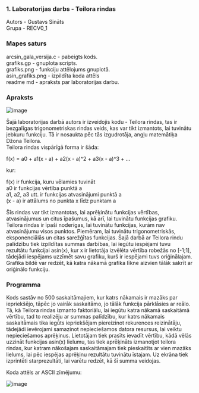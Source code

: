 ### 1. Laboratorijas darbs - Teilora rindas  
Autors - Gustavs Sināts  
Grupa - RECV0_1
### Mapes saturs  
arcsin_gala_versija.c - pabeigts kods.   
grafiks.gp - gnuplota scripts.  
grafiks.png - funkciju attēlojums gnuplotā.  
asin_grafiks.png - izpildīta koda attēls   
readme md - apraksts par laboratorijas darbu. 
  

### Apraksts  
![image](https://github.com/GustavsSinats/RTR105_2023_01/assets/144107004/b3ebb5b0-d9a6-4eaa-8a1c-4914a81e6742)


Šajā laboratorijas darbā autors ir izveidojis kodu - Teilora rindas, tas ir bezgalīgas trigonometriskas rindas veids, kas var tikt izmantots, lai tuvinātu jebkuru funkciju. Tā  ir nosaukta pēc tās izgudrotāja, angļu matemātiķa Džona Teilora.  
Teilora rindas vispārīgā forma ir šāda:  
  
f(x) = a0 + a1(x - a) + a2(x - a)^2 + a3(x - a)^3 + ... 
  
kur:  
  
f(x) ir funkcija, kuru vēlamies tuvināt  
a0 ir funkcijas vērtība punktā a  
a1, a2, a3 utt. ir funkcijas atvasinājumi punktā a  
(x - a) ir attālums no punkta x līdz punktam a  
  
Šīs rindas var tikt izmantotas, lai aprēķinātu funkcijas vērtības, atvasinājumus un citus īpašumus, kā arī, lai tuvinātu funkcijas grafiku.
Teilora rindas ir īpaši noderīgas, lai tuvinātu funkcijas, kurām nav atvasinājumu visos punktos. Piemēram, lai tuvinātu trigonometriskās, eksponenciālās un citas sarežģītas funkcijas.
Šajā darbā ar Teilora rindu palīdzību tiek izpildītas summas darbības, lai iegūtu iespējami tuvu rezultātu funkcijai asin(x), kur x ir lietotāja izvēlēta vērtība robežās no [-1;1], tādejādi iespējams uzzīmēt savu grafiku, kurš ir iespējami tuvs oriģinālajam.
Grafika bildē var redzēt, kā katra nākamā grafika līkne aizvien tālāk sakrīt ar oriģinālo funkciju.


### Programma  
Kods sastāv no 500 saskaitāmajiem, kur katrs nākamais ir mazāks par iepriekšējo, tāpēc jo vairāk saskaitāmo, jo tālāk funkcija pārklāsies ar reālo.
Tā, kā Teilora rindas izmanto faktoriālu, lai iegūtu katra nākamā saskaitāmā vērtību, tad to realizēju ar summas palīdzību, kur
katrs nākamais saskaitāmais tika iegūts iepriekšējam piereizinot rekurences reizinātāju,
tādejādi ievērojami samazinot nepieciešamos datora resursus, lai veiktu nepieciešamos aprēķinus.
Lietotājam tiek prasīts ievadīt vērtību, kādā vēlās uzzināt funkcijas asin(x) lielumu, tas tiek aprēķināts izmanotjot teilora rindas, kur katram nākošajam saskaitāmajam tiek pieskaitīts ar vien mazāks lielums, lai pēc iespējas aprēķinu rezultātu tuvinātu īstajam. Uz ekrāna tiek izprintēti starprezultāti, lai varētu redzēt, kā šī summa veidojas.

Koda attēls ar ASCII zīmējumu:



![image](https://github.com/GustavsSinats/RTR105_2023_01/assets/144107004/58785aab-b5ac-49ed-8ed1-055e4c97ecf9)



